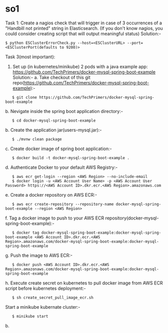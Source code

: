 # so1

Task 1: Create a nagios check that will trigger in case of 3 occurrences of a "Handbill not printed" string
in Elasticsearch. (If you don't know nagios, you could consider creating script that will output
meaningful status)
Solution:-
```
$ python ESClusterErrorCheck.py --host=<ESClusterURL> --port=<ESClusterPort(defaults to 9200)>
```
  
Task 3(most important):
1. Set up (in kubernetes/minikube) 2 pods with a java example app: https://github.com/TechPrimers/docker-mysql-spring-boot-example 
Solution:-
a. Take checkout of this git repo(https://github.com/TechPrimers/docker-mysql-spring-boot-example):-
```
   $ git clone https://github.com/TechPrimers/docker-mysql-spring-boot-example
```
b. Nevigate inside the spring boot application directory:-
```
   $ cd docker-mysql-spring-boot-example
```
b. Create the application jar(users-mysql.jar):-
```
   $ ./mvnw clean package
```
c. Create docker image of spring boot application:-
```
   $ docker build -t docker-mysql-spring-boot-example .
```
d. Authenticate Docker to your default AWS Registry:-
```
   $ aws ecr get-login --region <AWS Region> --no-include-email
   $ docker login -u <AWS Account User Name> -p <AWS Account User Password> https://<AWS Account ID>.dkr.ecr.<AWS Region>.amazonaws.com
```
e. Create a docker repository on AWS ECR:-
```
   $ aws ecr create-repository --repository-name docker-mysql-spring-boot-example --region <AWS Region>
```
f. Tag a docker image to push to your AWS ECR repository(docker-mysql-spring-boot-example):-
```
   $ docker tag docker-mysql-spring-boot-example:docker-mysql-spring-boot-example <AWS Account ID>.dkr.ecr.<AWS Region>.amazonaws.com/docker-mysql-spring-boot-example:docker-mysql-spring-boot-example
```
g. Push the image to AWS ECR:-
```
   $ docker push <AWS Account ID>.dkr.ecr.<AWS Region>.amazonaws.com/docker-mysql-spring-boot-example:docker-mysql-spring-boot-example
```
h. Execute create secret on kubernetes to pull docker image from AWS ECR script before kubernetes deployment:-
```
   $ sh create_secret_pull_image_ecr.sh
```
Start a minikube kubernate cluster:-
```
   $ minikube start
```
b. 
